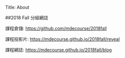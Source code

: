 Title: About

##2018 Fall 分組網誌

課程倉儲: <a href="https://github.com/mdecourse/2018fall">https://github.com/mdecourse/2018fall</a>

課程投影片: <a href="https://mdecourse.github.io/2018fall/reveal">https://mdecourse.github.io/2018fall/reveal</a>

課程網誌: <a href="https://mdecourse.github.io/2018fall/blog">https://mdecourse.github.io/2018fall/blog</a>








